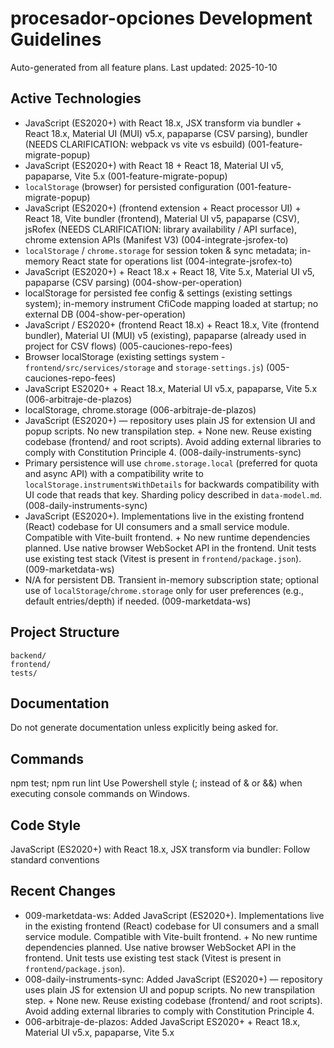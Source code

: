 # procesador-opciones Development Guidelines

Auto-generated from all feature plans. Last updated: 2025-10-10

## Active Technologies
- JavaScript (ES2020+) with React 18.x, JSX transform via bundler + React 18.x, Material UI (MUI) v5.x, papaparse (CSV parsing), bundler (NEEDS CLARIFICATION: webpack vs vite vs esbuild) (001-feature-migrate-popup)
- JavaScript (ES2020+) with React 18 + React 18, Material UI v5, papaparse, Vite 5.x (001-feature-migrate-popup)
- `localStorage` (browser) for persisted configuration (001-feature-migrate-popup)
- JavaScript (ES2020+) (frontend extension + React processor UI) + React 18, Vite bundler (frontend), Material UI v5, papaparse (CSV), jsRofex (NEEDS CLARIFICATION: library availability / API surface), chrome extension APIs (Manifest V3) (004-integrate-jsrofex-to)
- `localStorage` / `chrome.storage` for session token & sync metadata; in-memory React state for operations list (004-integrate-jsrofex-to)
- JavaScript (ES2020+) + React 18.x + React 18, Vite 5.x, Material UI v5, papaparse (CSV parsing) (004-show-per-operation)
- localStorage for persisted fee config & settings (existing settings system); in-memory instrument CfiCode mapping loaded at startup; no external DB (004-show-per-operation)
- JavaScript / ES2020+ (frontend React 18.x) + React 18.x, Vite (frontend bundler), Material UI (MUI) v5 (existing), papaparse (already used in project for CSV flows) (005-cauciones-repo-fees)
- Browser localStorage (existing settings system - `frontend/src/services/storage` and `storage-settings.js`) (005-cauciones-repo-fees)
- JavaScript ES2020+ + React 18.x, Material UI v5.x, papaparse, Vite 5.x (006-arbitraje-de-plazos)
- localStorage, chrome.storage (006-arbitraje-de-plazos)
- JavaScript (ES2020+) — repository uses plain JS for extension UI and popup scripts. No new transpilation step. + None new. Reuse existing codebase (frontend/ and root scripts). Avoid adding external libraries to comply with Constitution Principle 4. (008-daily-instruments-sync)
- Primary persistence will use `chrome.storage.local` (preferred for quota and async API) with a compatibility write to `localStorage.instrumentsWithDetails` for backwards compatibility with UI code that reads that key. Sharding policy described in `data-model.md`. (008-daily-instruments-sync)
- JavaScript (ES2020+). Implementations live in the existing frontend (React) codebase for UI consumers and a small service module. Compatible with Vite-built frontend. + No new runtime dependencies planned. Use native browser WebSocket API in the frontend. Unit tests use existing test stack (Vitest is present in `frontend/package.json`). (009-marketdata-ws)
- N/A for persistent DB. Transient in-memory subscription state; optional use of `localStorage`/`chrome.storage` only for user preferences (e.g., default entries/depth) if needed. (009-marketdata-ws)

## Project Structure
```
backend/
frontend/
tests/
```

## Documentation
Do not generate documentation unless explicitly being asked for.

## Commands
npm test; npm run lint
Use Powershell style (; instead of & or &&) when executing console commands on Windows.

## Code Style
JavaScript (ES2020+) with React 18.x, JSX transform via bundler: Follow standard conventions

## Recent Changes
- 009-marketdata-ws: Added JavaScript (ES2020+). Implementations live in the existing frontend (React) codebase for UI consumers and a small service module. Compatible with Vite-built frontend. + No new runtime dependencies planned. Use native browser WebSocket API in the frontend. Unit tests use existing test stack (Vitest is present in `frontend/package.json`).
- 008-daily-instruments-sync: Added JavaScript (ES2020+) — repository uses plain JS for extension UI and popup scripts. No new transpilation step. + None new. Reuse existing codebase (frontend/ and root scripts). Avoid adding external libraries to comply with Constitution Principle 4.
- 006-arbitraje-de-plazos: Added JavaScript ES2020+ + React 18.x, Material UI v5.x, papaparse, Vite 5.x

<!-- MANUAL ADDITIONS START -->
<!-- MANUAL ADDITIONS END -->
 
<!-- AUTO-ADDED: feature 003-redesign-the-current -->
